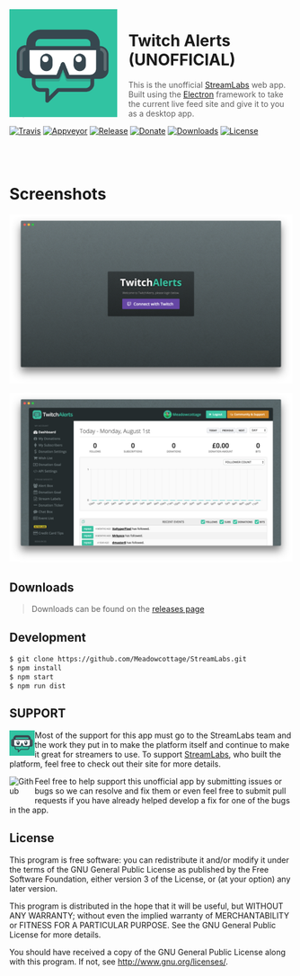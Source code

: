 <img src="https://raw.githubusercontent.com/Meadowcottage/StreamLabs/master/build/icon.png" align="left" width="192px" height="192px"/>
<img align="left" width="0" height="192px" hspace="10"/>

# Twitch Alerts (UNOFFICIAL)
> This is the unofficial [StreamLabs](https://StreamLabs.com/) web app. Built using the [Electron](http://electron.atom.io/) framework to take the current live feed site and give it to you as a desktop app.

[![Travis](https://img.shields.io/travis/Meadowcottage/StreamLabs/master.svg?style=flat-square)](https://travis-ci.org/Meadowcottage/StreamLabs) [![Appveyor](https://img.shields.io/appveyor/ci/meadowcottage/StreamLabs.svg?style=flat-square)](https://ci.appveyor.com/project/Meadowcottage/StreamLabs) [![Release](https://img.shields.io/github/release/Meadowcottage/StreamLabs.svg?style=flat-square)](https://github.com/Meadowcottage/StreamLabs/releases) [![Donate](https://img.shields.io/badge/Donate-PayPal-green.svg?style=flat-square)](https://www.paypal.com/cgi-bin/webscr?cmd=_xclick&business=bendixon50%40gmail%2ecom&item_name=Tip%20for%20Meadowcottage&currency_code=GBP) [![Downloads](https://img.shields.io/github/downloads/meadowcottage/StreamLabs/total.svg?style=flat-square)](https://github.com/Meadowcottage/StreamLabs/releases) [![License](https://img.shields.io/badge/License-GPL%20v3-blue.svg?style=flat-square)](http://www.gnu.org/licenses/)

<br>
<br>

# Screenshots

[<img alt='StreamLabs' src="https://raw.githubusercontent.com/Meadowcottage/StreamLabs/master/build/Screenshot-1.png">](https://github.com/Meadowcottage/StreamLabs/releases)

[<img alt='StreamLabs' src="https://raw.githubusercontent.com/Meadowcottage/StreamLabs/master/build/Screenshot-2.png">](https://github.com/Meadowcottage/StreamLabs/releases)

## Downloads
> Downloads can be found on the [releases page](https://github.com/Meadowcottage/StreamLabs/releases)

## Development

```
$ git clone https://github.com/Meadowcottage/StreamLabs.git
$ npm install
$ npm start
$ npm run dist
```

## SUPPORT

[<img width='45' height="45" align='left' alt='StreamLabs' src="https://raw.githubusercontent.com/Meadowcottage/StreamLabs/master/build/icon.png">](https://StreamLabs.com/) Most of the support for this app must go to the StreamLabs team and the work they put in to make the platform itself and continue to make it great for streamers to use. To support [StreamLabs](https://StreamLabs.com/), who built the platform, feel free to check out their site for more details.

[<img width='45' height="45" align='left' alt='Github' src="https://upload.wikimedia.org/wikipedia/commons/9/91/Octicons-mark-github.svg">](https://github.com/Meadowcottage/StreamLabs) Feel free to help support this unofficial app by submitting issues or bugs so we can resolve and fix them or even feel free to submit pull requests if you have already helped develop a fix for one of the bugs in the app.

## License

This program is free software: you can redistribute it and/or modify
it under the terms of the GNU General Public License as published by
the Free Software Foundation, either version 3 of the License, or
(at your option) any later version.

This program is distributed in the hope that it will be useful,
but WITHOUT ANY WARRANTY; without even the implied warranty of
MERCHANTABILITY or FITNESS FOR A PARTICULAR PURPOSE.  See the
GNU General Public License for more details.

You should have received a copy of the GNU General Public License
along with this program.  If not, see <http://www.gnu.org/licenses/>.
